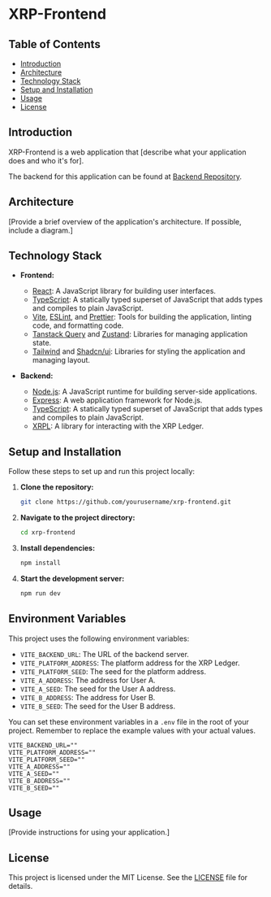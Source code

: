 # XRP-Frontend

## Table of Contents

- [Introduction](#introduction)
- [Architecture](#architecture)
- [Technology Stack](#technology-stack)
- [Setup and Installation](#setup-and-installation)
- [Usage](#usage)
- [License](#license)

## Introduction

XRP-Frontend is a web application that [describe what your application does and who it's for].

The backend for this application can be found at [Backend Repository](https://github.com/yourusername/yourrepository).

## Architecture

[Provide a brief overview of the application's architecture. If possible, include a diagram.]

## Technology Stack

- **Frontend:**

  - [React](https://reactjs.org/): A JavaScript library for building user interfaces.
  - [TypeScript](https://www.typescriptlang.org/): A statically typed superset of JavaScript that adds types and compiles to plain JavaScript.
  - [Vite](https://vitejs.dev/), [ESLint](https://eslint.org/), and [Prettier](https://prettier.io/): Tools for building the application, linting code, and formatting code.
  - [Tanstack Query](https://tanstack.com/query) and [Zustand](https://github.com/pmndrs/zustand): Libraries for managing application state.
  - [Tailwind](https://tailwindcss.com/) and [Shadcn/ui](https://ui.shadcn.com/): Libraries for styling the application and managing layout.

- **Backend:**
  - [Node.js](https://nodejs.org/): A JavaScript runtime for building server-side applications.
  - [Express](https://expressjs.com/): A web application framework for Node.js.
  - [TypeScript](https://www.typescriptlang.org/): A statically typed superset of JavaScript that adds types and compiles to plain JavaScript.
  - [XRPL](https://xrpl.org/): A library for interacting with the XRP Ledger.

## Setup and Installation

Follow these steps to set up and run this project locally:

1. **Clone the repository:**

   ```bash
   git clone https://github.com/yourusername/xrp-frontend.git
   ```

2. **Navigate to the project directory:**

   ```bash
   cd xrp-frontend
   ```

3. **Install dependencies:**

   ```bash
   npm install
   ```

4. **Start the development server:**

   ```bash
   npm run dev
   ```

## Environment Variables

This project uses the following environment variables:

- `VITE_BACKEND_URL`: The URL of the backend server.
- `VITE_PLATFORM_ADDRESS`: The platform address for the XRP Ledger.
- `VITE_PLATFORM_SEED`: The seed for the platform address.
- `VITE_A_ADDRESS`: The address for User A.
- `VITE_A_SEED`: The seed for the User A address.
- `VITE_B_ADDRESS`: The address for User B.
- `VITE_B_SEED`: The seed for the User B address.

You can set these environment variables in a `.env` file in the root of your project. Remember to replace the example values with your actual values.

```properties
VITE_BACKEND_URL=""
VITE_PLATFORM_ADDRESS=""
VITE_PLATFORM_SEED=""
VITE_A_ADDRESS=""
VITE_A_SEED=""
VITE_B_ADDRESS=""
VITE_B_SEED=""
```

## Usage

[Provide instructions for using your application.]

## License

This project is licensed under the MIT License. See the [LICENSE](LICENSE) file for details.
